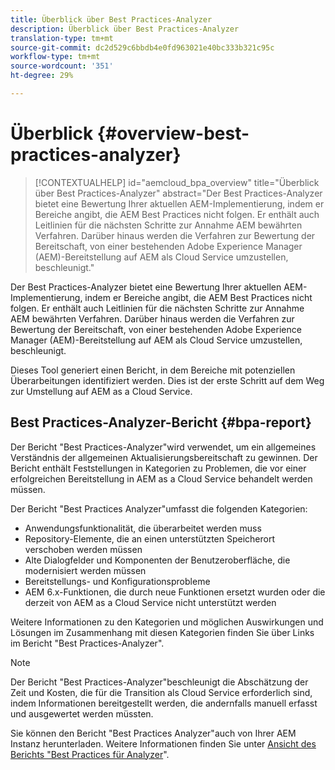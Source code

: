 ```yaml
---
title: Überblick über Best Practices-Analyzer
description: Überblick über Best Practices-Analyzer
translation-type: tm+mt
source-git-commit: dc2d529c6bbdb4e0fd963021e40bc333b321c95c
workflow-type: tm+mt
source-wordcount: '351'
ht-degree: 29%

---
```



# Überblick {#overview-best-practices-analyzer}

>[!CONTEXTUALHELP]
>id="aemcloud_bpa_overview"
>title="Überblick über Best Practices-Analyzer"
>abstract="Der Best Practices-Analyzer bietet eine Bewertung Ihrer aktuellen AEM-Implementierung, indem er Bereiche angibt, die AEM Best Practices nicht folgen. Er enthält auch Leitlinien für die nächsten Schritte zur Annahme AEM bewährten Verfahren. Darüber hinaus werden die Verfahren zur Bewertung der Bereitschaft, von einer bestehenden Adobe Experience Manager (AEM)-Bereitstellung auf AEM als Cloud Service umzustellen, beschleunigt."

Der Best Practices-Analyzer bietet eine Bewertung Ihrer aktuellen AEM-Implementierung, indem er Bereiche angibt, die AEM Best Practices nicht folgen. Er enthält auch Leitlinien für die nächsten Schritte zur Annahme AEM bewährten Verfahren. Darüber hinaus werden die Verfahren zur Bewertung der Bereitschaft, von einer bestehenden Adobe Experience Manager (AEM)-Bereitstellung auf AEM als Cloud Service umzustellen, beschleunigt.

Dieses Tool generiert einen Bericht, in dem Bereiche mit potenziellen Überarbeitungen identifiziert werden. Dies ist der erste Schritt auf dem Weg zur Umstellung auf AEM as a Cloud Service.

## Best Practices-Analyzer-Bericht {#bpa-report}

Der Bericht &quot;Best Practices-Analyzer&quot;wird verwendet, um ein allgemeines Verständnis der allgemeinen Aktualisierungsbereitschaft zu gewinnen. Der Bericht enthält Feststellungen in Kategorien zu Problemen, die vor einer erfolgreichen Bereitstellung in AEM as a Cloud Service behandelt werden müssen.

Der Bericht &quot;Best Practices Analyzer&quot;umfasst die folgenden Kategorien:

* Anwendungsfunktionalität, die überarbeitet werden muss
* Repository-Elemente, die an einen unterstützten Speicherort verschoben werden müssen
* Alte Dialogfelder und Komponenten der Benutzeroberfläche, die modernisiert werden müssen
* Bereitstellungs- und Konfigurationsprobleme
* AEM 6.x-Funktionen, die durch neue Funktionen ersetzt wurden oder die derzeit von AEM as a Cloud Service nicht unterstützt werden

Weitere Informationen zu den Kategorien und möglichen Auswirkungen und Lösungen im Zusammenhang mit diesen Kategorien finden Sie über Links im Bericht &quot;Best Practices-Analyzer&quot;.

>[!NOTE]
>Der Bericht &quot;Best Practices-Analyzer&quot;beschleunigt die Abschätzung der Zeit und Kosten, die für die Transition als Cloud Service erforderlich sind, indem Informationen bereitgestellt werden, die andernfalls manuell erfasst und ausgewertet werden müssten.

Sie können den Bericht &quot;Best Practices Analyzer&quot;auch von Ihrer AEM Instanz herunterladen. Weitere Informationen finden Sie unter [Ansicht des Berichts &quot;Best Practices für Analyzer](/help/move-to-cloud-service/best-practices-analyzer/using-best-practices-analyzer.md#viewing-report)&quot;.
